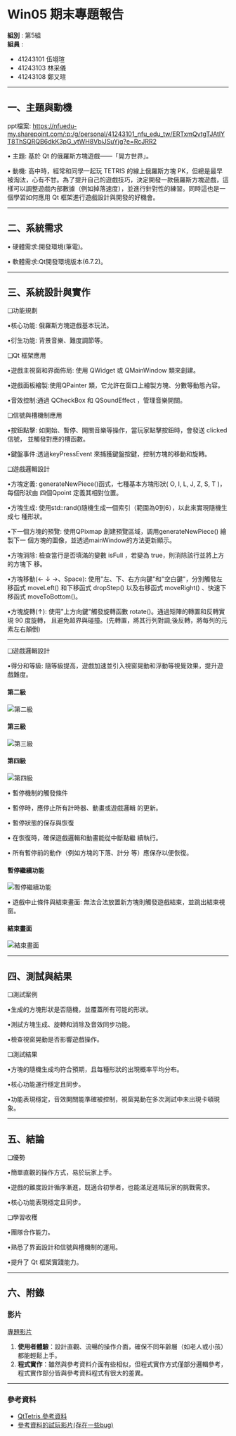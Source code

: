 # Win05 期末專題報告

**組別** : 第5組  
**組員** :  
- 41243101 伍翊瑄  
- 41243103 林采儀  
- 41243108 鄭又瑄  

---

## 一、主題與動機

ppt檔案:
https://nfuedu-my.sharepoint.com/:p:/g/personal/41243101_nfu_edu_tw/ERTxmQvtgTJAtlYT8ThSQRQB6dkK3pG_ytWH8VbiJSuYjg?e=RcJRR2

• 主題: 基於 Qt 的俄羅斯方塊遊戲——「晃方世界」。​

• 動機: 高中時，經常和同學一起玩 TETRIS 的線上俄羅斯方塊 PK，但總是最早被淘汰，心有不甘。為了提升自己的遊戲技巧，決定開發一款俄羅斯方塊遊戲，這樣可以調整遊戲內部數據（例如掉落速度），並進行針對性的練習。同時這也是一個學習如何應用 Qt 框架進行遊戲設計與開發的好機會。

---

## 二、系統需求

• 硬體需求:開發環境(筆電)。

• 軟體需求:Qt開發環境版本(6.7.2)。

---

## 三、系統設計與實作

❑功能規劃

•核心功能: 俄羅斯方塊遊戲基本玩法。

•衍生功能: 背景音樂、難度調節等。

❑Qt 框架應用

•遊戲主視窗和界面佈局: 使用 QWidget 或 QMainWindow 類來創建。

•遊戲面板繪製:使用QPainter 類，它允許在窗口上繪製方塊、分數等動態內容。

•音效控制:通過 QCheckBox 和 QSoundEffect ，管理音樂開關。

❑信號與槽機制應用

•按鈕點擊: 如開始、暫停、開關音樂等操作，當玩家點擊按鈕時，會發送 clicked 信號，
並觸發對應的槽函數。

•鍵盤事件:透過keyPressEvent 來捕獲鍵盤按鍵，控制方塊的移動和旋轉。

❑遊戲邏輯設計

•方塊定義: generateNewPiece()函式，七種基本方塊形狀( O, I, L, J, Z, S, T )，每個形狀由
四個Qpoint 定義其相對位置。

•方塊生成: 使用std::rand()隨機生成一個索引（範圍為0到6），以此來實現隨機生成七
種形狀。

•下一個方塊的預覽: 使用QPixmap 創建預覽區域，調用generateNewPiece() 繪製下一
個方塊的圖像，並透過mainWindow的方法更新顯示。

•方塊消除: 檢查當行是否填滿的變數 isFull ，若變為 true，則消除該行並將上方的方塊下
移。

•方塊移動(← ↓ →、Space): 使用"左、下、右方向鍵"和"空白鍵"，分別觸發左移函式 moveLeft() 
和下移函式 dropStep() 以及右移函式 moveRight() 、快速下移函式 moveToBottom()。

•方塊旋轉(↑): 使用"上方向鍵"觸發旋轉函數 rotate()。通過矩陣的轉置和反轉實現 90 度旋轉，
且避免超界與碰撞。(先轉置，將其行列對調;後反轉，將每列的元素左右顛倒)

---

❑遊戲邏輯設計

•得分和等級: 隨等級提高，遊戲加速並引入視窗晃動和浮動等視覺效果，提升遊戲難度。

#### 第二級
![第二級](https://github.com/user-attachments/assets/5ee6f870-94e9-451b-98eb-588a298f854d)

#### 第三級
![第三級](https://github.com/user-attachments/assets/eee86f0d-bf3f-4471-9b4f-adec1c569348)

#### 第四級
![第四級](https://github.com/user-attachments/assets/bd309f88-7c05-47b6-b4d2-11ec0da78af6)

• 暫停機制的觸發條件

• 暫停時，應停止所有計時器、動畫或遊戲邏輯
的更新。

• 暫停狀態的保存與恢復

• 在恢復時，確保遊戲邏輯和動畫能從中斷點繼
續執行。

• 所有暫停前的動作（例如方塊的下落、計分
等）應保存以便恢復。

#### 暫停繼續功能
![暫停繼續功能](https://github.com/user-attachments/assets/306f9e9b-29a3-48d3-8873-6b55ac0248a0)

• 遊戲中止條件與結束畫面: 無法合法放置新方塊則觸發遊戲結束，並跳出結束視窗。

#### 結束畫面
![結束畫面](https://github.com/user-attachments/assets/b37b8b60-08df-4066-aed2-d413654c5dd1)


---

## 四、測試與結果

❑測試案例

•生成的方塊形狀是否隨機，並覆蓋所有可能的形狀。

•測試方塊生成、旋轉和消除及音效同步功能。

•檢查視窗晃動是否影響遊戲操作。

❑測試結果

•方塊的隨機生成均符合預期，且每種形狀的出現概率平均分布。

•核心功能運行穩定且同步。

•功能表現穩定，音效開關能準確被控制，視窗晃動在多次測試中未出現卡頓現象。


---

## 五、結論

❑優勢

•簡單直觀的操作方式，易於玩家上手。

•遊戲的難度設計循序漸進，既適合初學者，也能滿足進階玩家的挑戰需求。

•核心功能表現穩定且同步。

❑學習收穫

•團隊合作能力。

•熟悉了界面設計和信號與槽機制的運用。

•提升了 Qt 框架實踐能力。

---
## 六、附錄

### 影片


[專題影片](https://github.com/user-attachments/assets/5c253320-b5ca-40b8-a032-5ed820f789d1)

1. **使用者體驗**：設計直觀、流暢的操作介面，確保不同年齡層（如老人或小孩）都能輕鬆上手。
2. **程式實作**：雖然與參考資料介面有些相似，但程式實作方式僅部分邏輯參考，程式實作部分皆與參考資料程式有很大的差異。
---

### 參考資料

- [QtTetris 參考資料](https://github.com/tashaxing/QtTetris)
- [參考資料的試玩影片(存在一些bug)](https://github.com/user-attachments/assets/6d8c9369-c1b9-4377-80ae-f57b5db92372)
